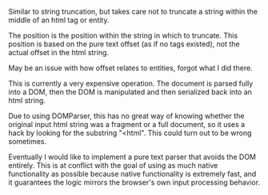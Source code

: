 Similar to string truncation, but takes care not to truncate a string within the middle of an html tag or entity.

The position is the position within the string in which to truncate. This position is based on the pure text offset (as if no tags existed), not the actual offset in the html string.

May be an issue with how offset relates to entities, forgot what I did there.

This is currently a very expensive operation. The document is parsed fully into a DOM, then the DOM is manipulated and then serialized back into an html string.

Due to using DOMParser, this has no great way of knowing whether the original input html string was a fragment or a full document, so it uses a hack by looking for the substring "<html". This could turn out to be wrong sometimes.

Eventually I would like to implement a pure text parser that avoids the DOM entirely. This is at conflict with the goal of using as much native functionality as possible because native functionality is extremely fast, and it guarantees the logic mirrors the browser's own input processing behavior.
